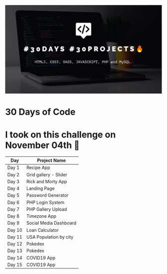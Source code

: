 <img src="github-banner.png" alt="github banner">

# 30 Days of Code

# I took on this challenge on November 04th :date:

Day | Project Name
------------ | -------------
Day 1 | Recipe App
Day 2 | Grid gallery - Slider
Day 3 | Rick and Morty App
Day 4 | Landing Page
Day 5 | Password Generator
Day 6 | PHP Login System
Day 7 | PHP Gallery Upload
Day 8 | Timezone App
Day 9 | Social Media Dashboard
Day 10 | Loan Calculator
Day 11 | USA Population by city
Day 12 | Pokedex
Day 13 | Pokedex
Day 14 | COVID19 App
Day 15 | COVID19 App
